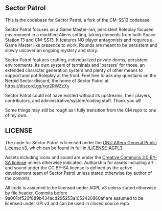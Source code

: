 ## Sector Patrol

This is the codebase for Sector Patrol, a fork of the CM-SS13 codebase.

Sector Patrol focuses on a Game Master-ran, persistent Roleplay focused environment in a modified Aliens setting, taking elements from both Space Station 13 and CM-SS13. It features NO player antagonists and requires a Game Master like presence to work. Rounds are meant to be persistent and slowly uncover an ongoing mystery and story.

Sector Patrol features crafting, individualized private dorms, persistent environments, its own system of terminals and 'parsers' for those, an extended character generation system and plenty of other means to support and pot Roleplay at the front. Feel free to ask any questions on the Neroid Sector discord, the home of Sector Patrol at https://discord.gg/vgr2RWZcXy

Sector Patrol could not have existed without its upstreams, their players, contributors, and administrative/system/coding staff. Thank you all!

Some things may still be rough as I fully transition from the CM repo to one of my own.

## LICENSE

The code for Sector Patrol is licensed under the [GNU Affero General Public License v3](http://www.gnu.org/licenses/agpl.html), which can be found in full in [/LICENSE-AGPL3](/LICENSE-AGPL3).

Assets including icons and sound are under the [Creative Commons 3.0 BY-SA license](https://creativecommons.org/licenses/by-sa/3.0/) unless otherwise indicated. Authorship for assets including art and sound under the CC BY-SA license is defined as the active development team of Sector Patrol unless stated otherwise (by author of the commit).

All code is assumed to be licensed under AGPL v3 unless stated otherwise by file header. Commits before 9a001bf520f889b434acd295253a1052420860af are assumed to be licensed under GPLv3 and can be used in closed source repo.
